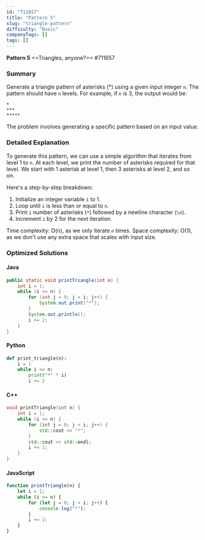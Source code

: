 ```yaml
---
id: "711657"
title: "Pattern 5"
slug: "triangle-pattern"
difficulty: "Basic"
companyTags: []
tags: []
---
```


**Pattern 5**
==Triangles, anyone?==
#711657

### Summary
Generate a triangle pattern of asterisks (*) using a given input integer `n`. The pattern should have `n` levels. For example, if `n` is 3, the output would be:

```
*
***
*****
```

The problem involves generating a specific pattern based on an input value.

### Detailed Explanation
To generate this pattern, we can use a simple algorithm that iterates from level 1 to `n`. At each level, we print the number of asterisks required for that level. We start with 1 asterisk at level 1, then 3 asterisks at level 2, and so on.

Here's a step-by-step breakdown:

1. Initialize an integer variable `i` to 1.
2. Loop until `i` is less than or equal to `n`.
3. Print `i` number of asterisks (`*`) followed by a newline character (`\n`).
4. Increment `i` by 2 for the next iteration.

Time complexity: O(n), as we only iterate `n` times.
Space complexity: O(1), as we don't use any extra space that scales with input size.

### Optimized Solutions

#### Java
```java
public static void printTriangle(int n) {
    int i = 1;
    while (i <= n) {
        for (int j = 0; j < i; j++) {
            System.out.print("*");
        }
        System.out.println();
        i += 2;
    }
}
```

#### Python
```python
def print_triangle(n):
    i = 1
    while i <= n:
        print("*" * i)
        i += 2
```

#### C++
```cpp
void printTriangle(int n) {
    int i = 1;
    while (i <= n) {
        for (int j = 0; j < i; j++) {
            std::cout << "*";
        }
        std::cout << std::endl;
        i += 2;
    }
}
```

#### JavaScript
```javascript
function printTriangle(n) {
    let i = 1;
    while (i <= n) {
        for (let j = 0; j < i; j++) {
            console.log("*");
        }
        i += 2;
    }
}
```
